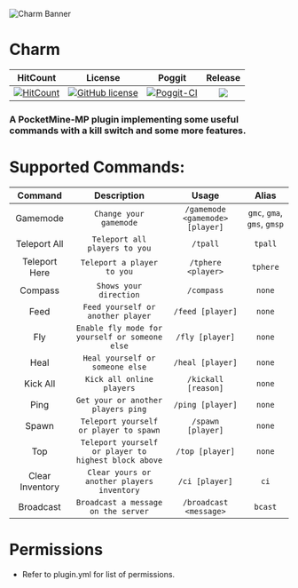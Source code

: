 ![Charm Banner](https://github.com/JackMD/Charm/blob/master/meta/Charm.png)

# Charm

| HitCount | License | Poggit | Release |
|:--:|:--:|:--:|:--:|
|[![HitCount](http://hits.dwyl.io/JackMD/Charm.svg)](http://hits.dwyl.io/JackMD/Charm)|[![GitHub license](https://img.shields.io/github/license/JackMD/Charm.svg)](https://github.com/JackMD/Charm/blob/master/LICENSE)|[![Poggit-CI](https://poggit.pmmp.io/ci.shield/JackMD/Charm/Charm)](https://poggit.pmmp.io/ci/JackMD/Charm/Charm)|[![](https://poggit.pmmp.io/shield.state/Charm)](https://poggit.pmmp.io/p/Charm)|


### A PocketMine-MP plugin implementing some useful commands with a **kill switch** and some more features.

# Supported Commands:

| Command | Description | Usage | Alias |
|:--:|:--:|:--:|:--:|
|Gamemode|`Change your gamemode`|`/gamemode <gamemode> [player]`|`gmc`, `gma`, `gms`, `gmsp`|
|Teleport All|`Teleport all players to you`|`/tpall`|`tpall`|
|Teleport Here|`Teleport a player to you`|`/tphere <player>`|`tphere`|
|Compass|`Shows your direction`|`/compass`|`none`|
|Feed|`Feed yourself or another player`|`/feed [player]`|`none`|
|Fly|`Enable fly mode for yourself or someone else`|`/fly [player]`|`none`|
|Heal|`Heal yourself or someone else`|`/heal [player]`|`none`|
|Kick All|`Kick all online players`|`/kickall [reason]`|`none`|
|Ping|`Get your or another players ping`|`/ping [player]`|`none`|
|Spawn|`Teleport yourself or player to spawn`|`/spawn [player]`|`none`|
|Top|`Teleport yourself or player to highest block above`|`/top [player]`|`none`|
|Clear Inventory|`Clear yours or another players inventory`|`/ci [player]`|`ci`|
|Broadcast|`Broadcast a message on the server`|`/broadcast <message>`|`bcast`|

# Permissions

- Refer to plugin.yml for list of permissions.